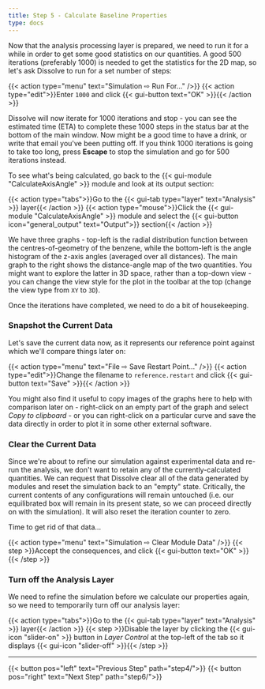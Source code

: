 ```yaml
---
title: Step 5 - Calculate Baseline Properties
type: docs
---
```



Now that the analysis processing layer is prepared, we need to run it for a while in order to get some good statistics on our quantities. A good 500 iterations  (preferably 1000) is needed to get the statistics for the 2D map, so let's ask Dissolve to run for a set number of steps:

{{< action type="menu" text="Simulation &#8680; Run For..." />}}
{{< action type="edit">}}Enter `1000` and click {{< gui-button text="OK" >}}{{< /action >}}


Dissolve will now iterate for 1000 iterations and stop - you can see the estimated time (ETA) to complete these 1000 steps in the status bar at the bottom of the main window. Now might be a good time to have a drink, or write that email you've been putting off. If you think 1000 iterations is going to take too long, press **Escape** to stop the simulation and go for 500 iterations instead.

To see what's being calculated, go back to the {{< gui-module "CalculateAxisAngle" >}} module and look at its output section:

{{< action type="tabs">}}Go to the {{< gui-tab type="layer" text="Analysis" >}} layer{{< /action >}}
{{< action type="mouse">}}Click the {{< gui-module "CalculateAxisAngle" >}} module and select the {{< gui-button icon="general_output" text="Output">}} section{{< /action >}}

We have three graphs - top-left is the radial distribution function between the centres-of-geometry of the benzene, while the bottom-left is the angle histogram of the z-axis angles (averaged over all distances). The main graph to the right shows the distance-angle map of the two quantities. You might want to explore the latter in 3D space, rather than a top-down view - you can change the view style for the plot in the toolbar at the top (change the view type from `XY` to `3D`).

Once the iterations have completed, we need to do a bit of housekeeping.

### Snapshot the Current Data

Let's save the current data now, as it represents our reference point against which we'll compare things later on:

{{< action type="menu" text="File &#8680; Save Restart Point..." />}}
{{< action type="edit">}}Change the filename to `reference.restart` and click {{< gui-button text="Save" >}}{{< /action >}}

You might also find it useful to copy images of the graphs here to help with comparison later on - right-click on an empty part of the graph and select _Copy to clipboard_ - or you can right-click on a particular curve and save the data directly in order to plot it in some other external software.

### Clear the Current Data

Since we're about to refine our simulation against experimental data and re-run the analysis, we don't want to retain any of the currently-calculated quantities. We can request that Dissolve clear all of the data generated by modules and reset the simulation back to an "empty" state. Critically, the current contents of any configurations will remain untouched (i.e. our equilibrated box will remain in its present state, so we can proceed directly on with the simulation). It will also reset the iteration counter to zero.

Time to get rid of that data...

{{< action type="menu" text="Simulation &#8680; Clear Module Data" />}}
{{< step >}}Accept the consequences, and click {{< gui-button text="OK" >}}{{< /step >}}

### Turn off the Analysis Layer

We need to refine the simulation before we calculate our properties again, so we need to temporarily turn off our analysis layer:

{{< action type="tabs">}}Go to the {{< gui-tab type="layer" text="Analysis" >}} layer{{< /action >}}
{{< step >}}Disable the layer by clicking the {{< gui-icon "slider-on" >}} button in _Layer Control_ at the top-left of the tab so it displays {{< gui-icon "slider-off" >}}{{< /step >}}


* * *
{{< button pos="left" text="Previous Step" path="step4/">}}
{{< button pos="right" text="Next Step" path="step6/">}}
